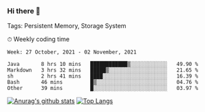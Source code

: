 ### Hi there 👋

Tags: Persistent Memory, Storage System

<!--

[![Anurag's github stats](https://github-readme-stats.vercel.app/api?username=wwyf)](https://github.com/anuraghazra/github-readme-stats)

[![Anurag's github stats](https://github-readme-stats.vercel.app/api?username=wwyf&count_private=true)](https://github.com/anuraghazra/github-readme-stats)


[![Top Langs](https://github-readme-stats.vercel.app/api/top-langs/?username=wwyf&count_private=true&&hide=jupyter%20notebook,html)](https://github.com/anuraghazra/github-readme-stats)



-->


⏱ Weekly coding time

<!--START_SECTION:waka-->
```text
Week: 27 October, 2021 - 02 November, 2021

Java       8 hrs 10 mins   ████████████▒░░░░░░░░░░░░   49.90 % 
Markdown   3 hrs 32 mins   █████▒░░░░░░░░░░░░░░░░░░░   21.65 % 
sh         2 hrs 41 mins   ████░░░░░░░░░░░░░░░░░░░░░   16.39 % 
Bash       46 mins         █▒░░░░░░░░░░░░░░░░░░░░░░░   04.76 % 
Other      39 mins         █░░░░░░░░░░░░░░░░░░░░░░░░   03.97 % 
```
<!--END_SECTION:waka-->



[![Anurag's github stats](https://github-readme-stats.vercel.app/api?username=wwyf&count_private=true&show_icons=true&hide_border=true)](https://github.com/anuraghazra/github-readme-stats) [![Top Langs](https://github-readme-stats.vercel.app/api/top-langs/?username=wwyf&count_private=true&hide=jupyter%20notebook,html,OpenEdge%20ABL&langs_count=10&layout=compact&hide_border=true)](https://github.com/anuraghazra/github-readme-stats)

<!--

[![willianrod's wakatime stats](https://github-readme-stats.vercel.app/api/wakatime?username=wwyf)](https://github.com/anuraghazra/github-readme-stats)


-->
